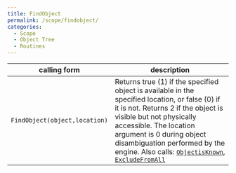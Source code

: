 ```yaml
---
title: FindObject
permalink: /scope/findobject/
categories: 
  - Scope
  - Object Tree
  - Routines
---
```


| calling form | description |
| --- | --- |
| `FindObject(object,location)` | Returns true (1) if the specified object is available in the specified location, or false (0) if it is not. Returns 2 if the object is visible but not physically accessible. The location argument is 0 during object disambiguation performed by the engine. Also calls: [`ObjectisKnown`](routines/objectisknown), [`ExcludeFromAll`](routines/excludefromall) |
